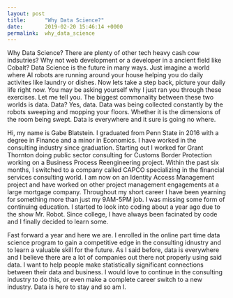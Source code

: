 ```yaml
---
layout: post
title:      "Why Data Science?"
date:       2019-02-20 15:46:14 +0000
permalink:  why_data_science
---
```



Why Data Science? There are plenty of other tech heavy cash cow indsutries? Why not web development or a developer in a ancient field like Cobalt? Data Science is the future in many ways.  Just imagine a world where AI robots are running around your house helping you do daily activites like laundry or dishes. Now lets take a step back, picture your daily life right now.  You may be asking yourself why I just ran you through these exercises.  Let me tell you.  The biggest commonality between these two worlds is data.  Data? Yes, data.  Data was being collected constantly by the robots sweeping and mopping your floors. Whether it is the dimensions of the room being swept. Data is everywhere and it sure is going no where.

Hi, my name is Gabe Blatstein.  I graduated from Penn State in 2016 with a degree in Finance and a minor in Economics.  I have worked in the consulting industry since graduation.  Starting out I worked for Grant Thornton doing public sector consulting for Customs Border Protection working on a Business Process Reengineering project.  Within the past six months, I switched to a company called CAPCO specializing in the financial services consulting world.  I am now on an Identity Access Management project and have worked on other project management engagements at a large mortgage company. Throughout my short career I have been yearning for something more than just my 9AM-5PM job. I was missing some form of continuing education. I started to look into coding about a year ago due to the show Mr. Robot.  Since college, I have always been facinated by code and I finally decided to learn some.

Fast forward a year and here we are. I enrolled in the online part time data science program to gain a competitive edge in the consulting idnustry and to learn a valuable skill for the future.  As I said before, data is everywhere and I believe there are a lot of companies out there not properly using said data.  I want to help people make statistically significant connections between their data and business. I would love to continue in the consulting industry to do this, or even make a complete career switch to a new industry. Data is here to stay and so am I. 
